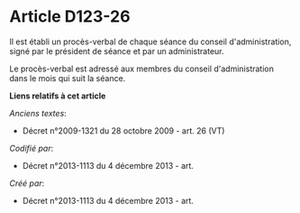 # Article D123-26

Il est établi un procès-verbal de chaque séance du conseil d'administration, signé par le président de séance et par un
administrateur.

Le procès-verbal est adressé aux membres du conseil d'administration dans le mois qui suit la séance.

**Liens relatifs à cet article**

_Anciens textes_:

  - Décret n°2009-1321 du 28 octobre 2009 - art. 26 (VT)

_Codifié par_:

  - Décret n°2013-1113 du 4 décembre 2013 - art.

_Créé par_:

  - Décret n°2013-1113 du 4 décembre 2013 - art.
